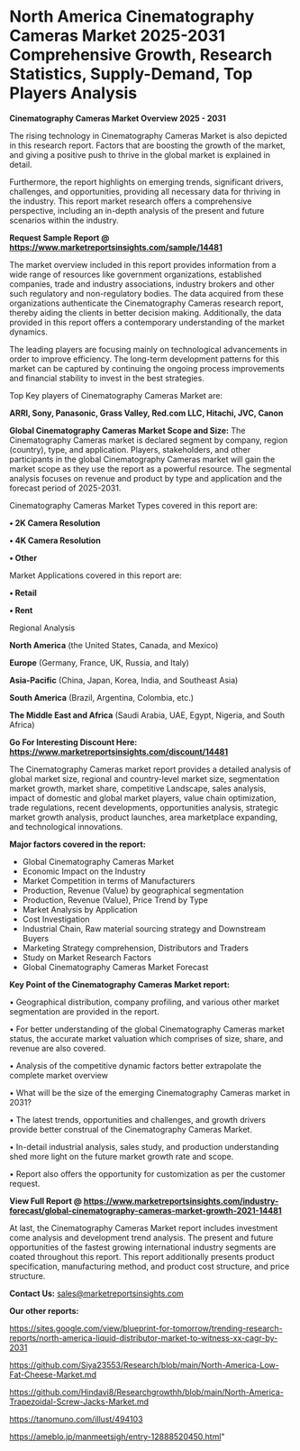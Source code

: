 # North America Cinematography Cameras Market 2025-2031 Comprehensive Growth, Research Statistics, Supply-Demand,  Top Players Analysis

<Strong> Cinematography Cameras Market Overview 2025 - 2031</strong>

The rising technology in Cinematography Cameras Market is also depicted in this research report. Factors that are boosting the growth of the market, and giving a positive push to thrive in the global market is explained in detail.

Furthermore, the report highlights on emerging trends, significant drivers, challenges, and opportunities, providing all necessary data for thriving in the industry. This report market research offers a comprehensive perspective, including an in-depth analysis of the present and future scenarios within the industry.

<strong>Request Sample Report @ <a href=https://www.marketreportsinsights.com/sample/14481>https://www.marketreportsinsights.com/sample/14481</a></strong>

The market overview included in this report provides information from a wide range of resources like government organizations, established companies, trade and industry associations, industry brokers and other such regulatory and non-regulatory bodies. The data acquired from these organizations authenticate the Cinematography Cameras research report, thereby aiding the clients in better decision making. Additionally, the data provided in this report offers a contemporary understanding of the market dynamics.

The leading players are focusing mainly on technological advancements in order to improve efficiency. The long-term development patterns for this market can be captured by continuing the ongoing process improvements and financial stability to invest in the best strategies.

Top Key players of Cinematography Cameras Market are:

<strong>ARRI, Sony, Panasonic, Grass Valley, Red.com LLC, Hitachi, JVC, Canon</strong>

<strong><b>Global Cinematography Cameras Market Scope and Size:</b></strong>
The Cinematography Cameras market is declared segment by company, region (country), type, and application. Players, stakeholders, and other participants in the global Cinematography Cameras market will gain the market scope as they use the report as a powerful resource. The segmental analysis focuses on revenue and product by type and application and the forecast period of 2025-2031.

Cinematography Cameras Market Types covered in this report are:

<strong>• 2K Camera Resolution

• 4K Camera Resolution

• Other</strong>

Market Applications covered in this report are:

<strong>• Retail

• Rent</strong> 

Regional Analysis

<strong>North America</strong> (the United States, Canada, and Mexico)

<strong>Europe</strong> (Germany, France, UK, Russia, and Italy)

<strong>Asia-Pacific</strong> (China, Japan, Korea, India, and Southeast Asia)

<strong>South America</strong> (Brazil, Argentina, Colombia, etc.)

<strong>The Middle East and Africa</strong> (Saudi Arabia, UAE, Egypt, Nigeria, and South Africa)

<strong>Go For Interesting Discount Here: <a href=https://www.marketreportsinsights.com/discount/14481>https://www.marketreportsinsights.com/discount/14481</a></strong>

The Cinematography Cameras market report provides a detailed analysis of global market size, regional and country-level market size, segmentation market growth, market share, competitive Landscape, sales analysis, impact of domestic and global market players, value chain optimization, trade regulations, recent developments, opportunities analysis, strategic market growth analysis, product launches, area marketplace expanding, and technological innovations.

<strong><b>Major factors covered in the report:</b></strong>
<ul>
  <li>Global Cinematography Cameras Market </li>
  <li>Economic Impact on the Industry</li>
  <li>Market Competition in terms of Manufacturers</li>
  <li>Production, Revenue (Value) by geographical segmentation</li>
  <li>Production, Revenue (Value), Price Trend by Type</li>
  <li>Market Analysis by Application</li>
  <li>Cost Investigation</li>
  <li>Industrial Chain, Raw material sourcing strategy and Downstream Buyers</li>
  <li>Marketing Strategy comprehension, Distributors and Traders</li>
  <li>Study on Market Research Factors</li>
  <li>Global Cinematography Cameras Market Forecast</li>
</ul>

<strong><b>Key Point of the Cinematography Cameras Market report:</b></strong>

• Geographical distribution, company profiling, and various other market segmentation are provided in the report.

• For better understanding of the global Cinematography Cameras market status, the accurate market valuation which comprises of size, share, and revenue are also covered.

• Analysis of the competitive dynamic factors better extrapolate the complete market overview

• What will be the size of the emerging Cinematography Cameras market in 2031?

• The latest trends, opportunities and challenges, and growth drivers provide better construal of the Cinematography Cameras Market.

• In-detail industrial analysis, sales study, and production understanding shed more light on the future market growth rate and scope.

• Report also offers the opportunity for customization as per the customer request.

<strong><b>View Full Report @ <a href=https://www.marketreportsinsights.com/industry-forecast/global-cinematography-cameras-market-growth-2021-14481>https://www.marketreportsinsights.com/industry-forecast/global-cinematography-cameras-market-growth-2021-14481</a></b></strong>


At last, the Cinematography Cameras Market report includes investment come analysis and development trend analysis. The present and future opportunities of the fastest growing international industry segments are coated throughout this report. This report additionally presents product specification, manufacturing method, and product cost structure, and price structure.

<strong>Contact Us:</strong>
sales@marketreportsinsights.com

<strong>Our other reports:</strong>

<a href=https://sites.google.com/view/blueprint-for-tomorrow/trending-research-reports/north-america-liquid-distributor-market-to-witness-xx-cagr-by-2031>https://sites.google.com/view/blueprint-for-tomorrow/trending-research-reports/north-america-liquid-distributor-market-to-witness-xx-cagr-by-2031</a>

<a href=https://github.com/Siya23553/Research/blob/main/North-America-Low-Fat-Cheese-Market.md>https://github.com/Siya23553/Research/blob/main/North-America-Low-Fat-Cheese-Market.md</a>

<a href=https://github.com/Hindavi8/Researchgrowthh/blob/main/North-America-Trapezoidal-Screw-Jacks-Market.md>https://github.com/Hindavi8/Researchgrowthh/blob/main/North-America-Trapezoidal-Screw-Jacks-Market.md</a>

<a href=https://tanomuno.com/illust/494103>https://tanomuno.com/illust/494103</a>

<a href=https://ameblo.jp/manmeetsigh/entry-12888520450.html>https://ameblo.jp/manmeetsigh/entry-12888520450.html</a>"
